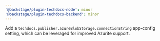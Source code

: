 ```yaml
---
'@backstage/plugin-techdocs-node': minor
'@backstage/plugin-techdocs-backend': minor
---
```


Add a `techdocs.publisher.azureBlobStorage.connectionString` app-config setting, which can be leveraged for improved Azurite support.
